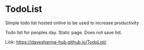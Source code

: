 # TodoList
Simple todo list hosted online to be used to increase productivity

Todo list for peoples day. Static page. Does not save list.

Link: https://davesharma-hub.github.io/TodoList/
